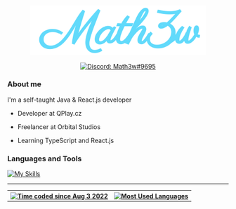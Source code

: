 <p align="center">
 <a href="https://discordapp.com/users/482816752238067712/">
  <img alt="Math3w" width="400" src="./header.png">
 </a>
</p>
<p align="center">
 <a href="https://discordapp.com/users/482816752238067712/">
  <img alt="Discord: Math3w#9695" src="https://img.shields.io/badge/Math3w%239695-blue?style=for-the-badge&logo=discord&logoColor=white">
 </a>
</p>

### About me

I'm a self-taught Java & React.js developer

 - Developer at QPlay.cz

 - Freelancer at Orbital Studios

 - Learning TypeScript and React.js

### Languages and Tools
[![My Skills](https://skillicons.dev/icons?i=git,java,mysql,mongodb,redis,gradle,maven,js,ts,react,html,css,materialui,vite,astro)](https://github.com/1Math3w)

---

<table align="center">
  <tr>
    <th>
      <a href="https://wakatime.com/@Math3w">
        <img alt="Time coded since Aug 3 2022" src="https://github-readme-stats.vercel.app/api/wakatime?username=Math3w&langs_count=4&custom_title=Time%20coded%20since%20Aug%203%202022&layout=compact&theme=react&border_color=20232a" />
      </a>
    </th>
    <th>
      <a href="https://github.com/1Math3w">
        <img alt="Most Used Languages" src="https://github-readme-stats.vercel.app/api/top-langs/?username=1Math3w&langs_count=4&layout=compact&theme=react&border_color=20232a" />
      </a>
    </th>
  </tr>
</table>
